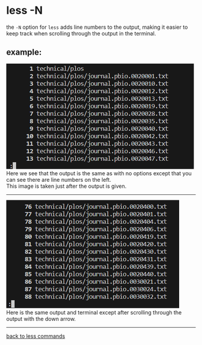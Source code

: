 # less -N
the `-N` option for `less` adds line numbers to the output, making it easier to keep track when scrolling through 
the output in the terminal.  
##  example:  
![a](lab3_less_-N1.png)  
Here we see that the output is the same as with no options except that you can see there are line numbers on the left.  
This image is taken just after the output is given.  

---
![a](lab3_less_-N2.png)  
Here is the same output and terminal except after scrolling through the output with the down arrow.  

---
[back to less commands](lab3_less.md)
